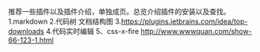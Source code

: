 推荐一些插件以及插件介绍，单独成页。总览介绍插件的安装以及查找。
1.markdown
2.代码树  文档结构图
3.https://plugins.jetbrains.com/idea/top-downloads
4.代码实时编辑
5、css-x-fire   http://www.wwwquan.com/show-66-123-1.html

